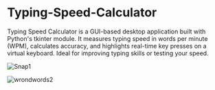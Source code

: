 # Typing-Speed-Calculator
Typing Speed Calculator is a GUI-based desktop application built with Python's tkinter module. It measures typing speed in words per minute (WPM), calculates accuracy, and highlights real-time key presses on a virtual keyboard. Ideal for improving typing skills or testing your speed.



![Snap1](https://github.com/user-attachments/assets/7ade7fef-f218-498b-8903-dcd0c8c15f34)


![wrondwords2](https://github.com/user-attachments/assets/e00ab2d7-77a5-45b5-acc6-5357e8d15097)
